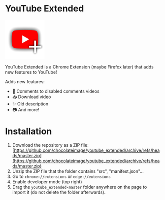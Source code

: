 # YouTube Extended
![logo 128x128](https://raw.githubusercontent.com/chocolateimage/youtube_extended/master/icons/icon128.png)

YouTube Extended is a Chrome Extension (maybe Firefox later) that adds new features to YouTube!

Adds new features:
- 💬 Comments to disabled comments videos
- 📥 Download video
- ✨ Old description
- 📷 And more!

# Installation
1. Download the repository as a ZIP file: [https://github.com/chocolateimage/youtube_extended/archive/refs/heads/master.zip](https://github.com/chocolateimage/youtube_extended/archive/refs/heads/master.zip)
2. Unzip the ZIP file that the folder contains "src", "manifest.json"...
3. Go to `chrome://extensions` or `edge://extensions`
4. Enable developer mode (top right)
5. Drag the `youtube_extended-master` folder anywhere on the page to import it (do not delete the folder afterwards).
